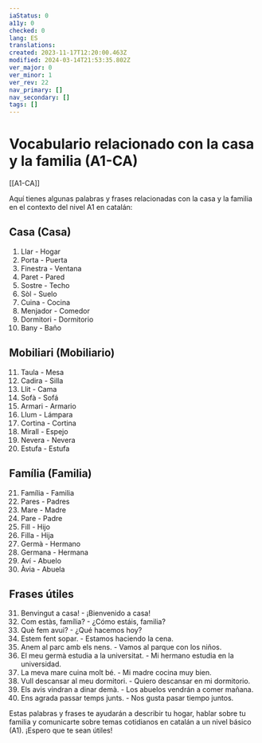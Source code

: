 ```yaml
---
iaStatus: 0
a11y: 0
checked: 0
lang: ES
translations: 
created: 2023-11-17T12:20:00.463Z
modified: 2024-03-14T21:53:35.802Z
ver_major: 0
ver_minor: 1
ver_rev: 22
nav_primary: []
nav_secondary: []
tags: []
---
```

# Vocabulario relacionado con la casa y la familia (A1-CA)

[[A1-CA]]

Aquí tienes algunas palabras y frases relacionadas con la casa y la familia en el contexto del nivel A1 en catalán:

## Casa (Casa)

1. Llar - Hogar
2. Porta - Puerta
3. Finestra - Ventana
4. Paret - Pared
5. Sostre - Techo
6. Sòl - Suelo
7. Cuina - Cocina
8. Menjador - Comedor
9. Dormitori - Dormitorio
10. Bany - Baño

## Mobiliari (Mobiliario)

11. Taula - Mesa
12. Cadira - Silla
13. Llit - Cama
14. Sofà - Sofá
15. Armari - Armario
16. Llum - Lámpara
17. Cortina - Cortina
18. Mirall - Espejo
19. Nevera - Nevera
20. Estufa - Estufa

## Família (Familia)

21. Família - Familia
22. Pares - Padres
23. Mare - Madre
24. Pare - Padre
25. Fill - Hijo
26. Filla - Hija
27. Germà - Hermano
28. Germana - Hermana
29. Aví - Abuelo
30. Àvia - Abuela

## Frases útiles

31. Benvingut a casa! - ¡Bienvenido a casa!
32. Com estàs, família? - ¿Cómo estáis, familia?
33. Què fem avui? - ¿Qué hacemos hoy?
34. Estem fent sopar. - Estamos haciendo la cena.
35. Anem al parc amb els nens. - Vamos al parque con los niños.
36. El meu germà estudia a la universitat. - Mi hermano estudia en la universidad.
37. La meva mare cuina molt bé. - Mi madre cocina muy bien.
38. Vull descansar al meu dormitori. - Quiero descansar en mi dormitorio.
39. Els avis vindran a dinar demà. - Los abuelos vendrán a comer mañana.
40. Ens agrada passar temps junts. - Nos gusta pasar tiempo juntos.

Estas palabras y frases te ayudarán a describir tu hogar, hablar sobre tu familia y comunicarte sobre temas cotidianos en catalán a un nivel básico (A1). ¡Espero que te sean útiles!
